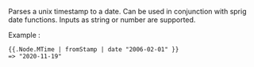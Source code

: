 Parses a unix timestamp to a date. Can be used in conjunction with sprig date functions. Inputs as string or number are supported.

Example : 

    {{.Node.MTime | fromStamp | date "2006-02-01" }}
    => "2020-11-19"